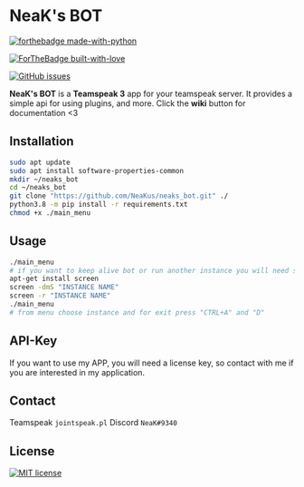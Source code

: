 # NeaK's BOT
[![forthebadge made-with-python](http://ForTheBadge.com/images/badges/made-with-python.svg)](https://www.python.org/)

[![ForTheBadge built-with-love](http://ForTheBadge.com/images/badges/built-with-love.svg)]()

[![GitHub issues](https://img.shields.io/github/issues/Pitu7944/discordVoIP?style=for-the-badge)](https://github.com/NeaKus/neaks_bot/issues)


**NeaK's BOT** is a **Teamspeak 3** app for your teamspeak server.
It provides a simple api for using plugins, and more. 
Click the **wiki** button for documentation <3

## Installation
```bash
sudo apt update
sudo apt install software-properties-common
mkdir ~/neaks_bot
cd ~/neaks_bot
git clone "https://github.com/NeaKus/neaks_bot.git" ./
python3.8 -m pip install -r requirements.txt
chmod +x ./main_menu
```

## Usage

```bash
./main_menu
# if you want to keep alive bot or run another instance you will need screen
apt-get install screen
screen -dmS "INSTANCE NAME"
screen -r "INSTANCE NAME"
./main_menu
# from menu choose instance and for exit press "CTRL+A" and "D"
```

## API-Key
If you want to use my APP, you will need a license key, so contact with me if you are interested in my application.

## Contact
Teamspeak
```jointspeak.pl```
Discord
```NeaK#9340```

## License
[![MIT license](https://img.shields.io/badge/License-MIT-blue.svg)](https://lbesson.mit-license.org/)
